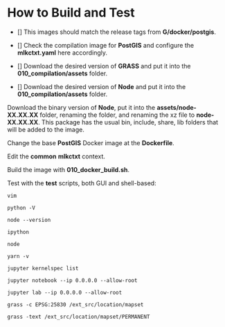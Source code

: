# How to Build and Test

- [] This images should match the release tags from **G/docker/postgis**.

- [] Check the compilation image for **PostGIS** and configure the **mlkctxt.yaml** here accordingly.

- [] Download the desired version of **GRASS** and put it into the **010_compilation/assets** folder.

- [] Download the desired version of **Node** and put it into the **010_compilation/assets** folder.





Download the binary version of **Node**, put it into the **assets/node-XX.XX.XX** folder, renaming the folder, and renaming the xz file to **node-XX.XX.XX**. This package has the usual bin, include, share, lib folders that will be added to the image.

Change the base **PostGIS** Docker image at the **Dockerfile**.

Edit the **common** **mlkctxt** context.

Build the image with **010_docker_build.sh**.

Test with the **test** scripts, both GUI and shell-based:

```shell
vim

python -V

node --version

ipython

node

yarn -v

jupyter kernelspec list

jupyter notebook --ip 0.0.0.0 --allow-root

jupyter lab --ip 0.0.0.0 --allow-root

grass -c EPSG:25830 /ext_src/location/mapset

grass -text /ext_src/location/mapset/PERMANENT
```
